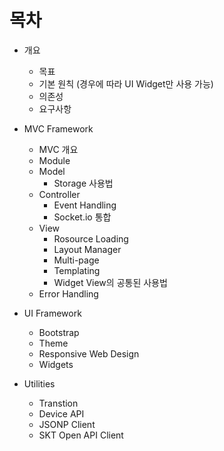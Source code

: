 # 목차

* 개요
	* 목표
	* 기본 원칙 (경우에 따라 UI Widget만 사용 가능)
	* 의존성
	* 요구사항

* MVC Framework
	* MVC 개요
	* Module
	* Model
		* Storage 사용법
	* Controller
		* Event Handling
		* Socket.io 통합
	* View
		* Rosource Loading
		* Layout Manager
		* Multi-page
		* Templating
		* Widget View의 공통된 사용법
	* Error Handling

* UI Framework
	* Bootstrap
	* Theme
	* Responsive Web Design
	* Widgets

* Utilities
	* Transtion
	* Device API
	* JSONP Client
	* SKT Open API Client
